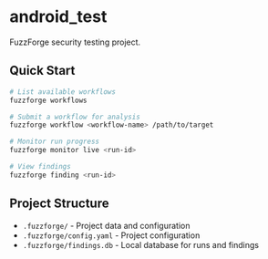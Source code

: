 # android_test

FuzzForge security testing project.

## Quick Start

```bash
# List available workflows
fuzzforge workflows

# Submit a workflow for analysis
fuzzforge workflow <workflow-name> /path/to/target

# Monitor run progress
fuzzforge monitor live <run-id>

# View findings
fuzzforge finding <run-id>
```

## Project Structure

- `.fuzzforge/` - Project data and configuration
- `.fuzzforge/config.yaml` - Project configuration
- `.fuzzforge/findings.db` - Local database for runs and findings
